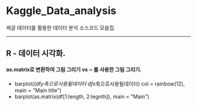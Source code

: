 # Kaggle_Data_analysis
케글 데이터를 활용한 데이터 분석 소스코드 모음집.

--- 
## R - 데이터 시각화.


#### as.matrix로 변환하여 그림 그리기 vs ~ 를 사용한 그림 그리기.
- barplot((df$y축으로사용될데이터 ~ df$x축으로사용될데이터) col = rainbow(12), main = "Main title")
- barplot(as.matrix(df[1:length, 2:legnth]), main = "Main")

